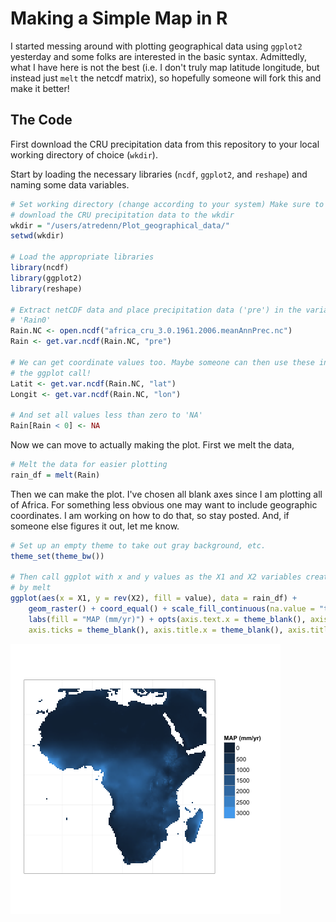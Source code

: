 Making a Simple Map in R
========================================================

I started messing around with plotting geographical data using ``ggplot2`` yesterday and some folks are interested in the basic syntax. Admittedly, what I have here is not the best (i.e. I don't truly map latitude longitude, but instead just ``melt`` the netcdf matrix), so hopefully someone will fork this and make it better!

The Code
----------
First download the CRU precipitation data from this repository to your local working directory of choice (``wkdir``).

Start by loading the necessary libraries (``ncdf``, ``ggplot2``, and ``reshape``) and naming some data variables.



```r
# Set working directory (change according to your system) Make sure to
# download the CRU precipitation data to the wkdir
wkdir = "/users/atredenn/Plot_geographical_data/"
setwd(wkdir)

# Load the appropriate libraries
library(ncdf)
library(ggplot2)
library(reshape)

# Extract netCDF data and place precipitation data ('pre') in the variable
# 'Rain0'
Rain.NC <- open.ncdf("africa_cru_3.0.1961.2006.meanAnnPrec.nc")
Rain <- get.var.ncdf(Rain.NC, "pre")

# We can get coordinate values too. Maybe someone can then use these in
# the ggplot call!
Latit <- get.var.ncdf(Rain.NC, "lat")
Longit <- get.var.ncdf(Rain.NC, "lon")

# And set all values less than zero to 'NA'
Rain[Rain < 0] <- NA
```




Now we can move to actually making the plot. First we melt the data,



```r
# Melt the data for easier plotting
rain_df = melt(Rain)
```




Then we can make the plot. I've chosen all blank axes since I am plotting all of Africa. For something less obvious one may want to include geographic coordinates. I am working on how to do that, so stay posted. And, if someone else figures it out, let me know.



```r
# Set up an empty theme to take out gray background, etc.
theme_set(theme_bw())

# Then call ggplot with x and y values as the X1 and X2 variables created
# by melt
ggplot(aes(x = X1, y = rev(X2), fill = value), data = rain_df) + 
    geom_raster() + coord_equal() + scale_fill_continuous(na.value = "transparent") + 
    labs(fill = "MAP (mm/yr)") + opts(axis.text.x = theme_blank(), axis.text.y = theme_blank(), 
    axis.ticks = theme_blank(), axis.title.x = theme_blank(), axis.title.y = theme_blank())
```

![plot of chunk unnamed-chunk-3](figure/unnamed-chunk-3.png) 



